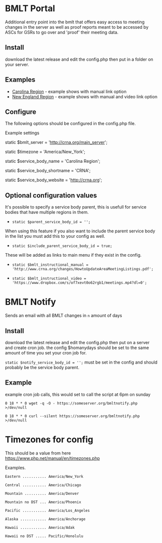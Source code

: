 # BMLT Portal

Additional entry point into the bmlt that offers easy access to meeting changes in the server as well as proof reports meant to be accessed by ASCs for GSRs to go over and 'proof' their meeting data.

## Install

download the latest release and edit the config.php then put in a folder on your server.

## Examples
 * [Carolina Region](https://crna.org/changes) - example shows with manual link option
 * [New England Region](https://nerna.org/changes) - example shows with manual and video link option

## Configure

The following options should be configured in the config.php file.

Example settings

static $bmlt_server = 'http://crna.org/main_server';

static $timezone = 'America/New_York';

static $service_body_name = 'Carolina Region';

static $service_body_shortname = 'CRNA';

static $service_body_website = 'http://crna.org';


## Optional configuration values

It's possible to specify a service body parent, this is usefull for service bodies that have multiple regions in them.

* `static $parent_service_body_id = '';`

When using this feature if you also want to include the parent service body in the list you must add this to your config as well.
* `static $include_parent_service_body_id = true;`

These will be added as links to main menu if they exist in the config.

* `static $bmlt_instructional_manual = 'http://www.crna.org/changes/HowtoUpdateAreaMeetingListings.pdf';`

* `static $bmlt_instructional_video = 'https://www.dropbox.com/s/of7xevt0o62rgb1/meetings.mp4?dl=0';`

# BMLT Notify

Sends an email with all BMLT changes in `n` amount of days

## Install
download the latest release and edit the config.php then put on a server and create cron job. the config $homanydays
should be set to the same amount of time you set your cron job for.

`static $notify_service_body_id = '';` must be set in the config and should probably be the service body parent.

## Example
example cron job calls, this would set to call the script at 6pm on sunday

`0 18 * * 0 wget -q -O - https://someserver.org/bmltnotify.php >/dev/null`

`0 18 * * 0 curl --silent https://someserver.org/bmltnotify.php >/dev/null`

# Timezones for config
This should be a value from here https://www.php.net/manual/en/timezones.php

Examples.

```
Eastern ........... America/New_York

Central ........... America/Chicago

Mountain .......... America/Denver

Mountain no DST ... America/Phoenix

Pacific ........... America/Los_Angeles

Alaska ............ America/Anchorage

Hawaii ............ America/Adak

Hawaii no DST ..... Pacific/Honolulu
```
